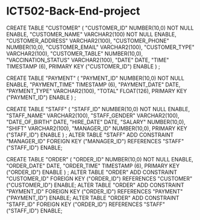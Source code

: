 # ICT502-Back-End-project

CREATE TABLE  "CUSTOMER" 
(	"CUSTOMER_ID" NUMBER(10,0) NOT NULL ENABLE, 
	"CUSTOMER_NAME" VARCHAR2(100) NOT NULL ENABLE, 
	"CUSTOMER_ADDRESS" VARCHAR2(100), 
	"CUSTOMER_PHONE" NUMBER(10,0), 
	"CUSTOMER_EMAIL" VARCHAR2(100), 
	"CUSTOMER_TYPE" VARCHAR2(100), 
	"CUSTOMER_TABLE" NUMBER(10,0), 
	"VACCINATION_STATUS" VARCHAR2(100), 
	"DATE" DATE, 
	"TIME" TIMESTAMP (6), 
	 PRIMARY KEY ("CUSTOMER_ID") ENABLE
) ;
   
 CREATE TABLE  "PAYMENT" 
(	"PAYMENT_ID" NUMBER(10,0) NOT NULL ENABLE, 
	"PAYMENT_TIME" TIMESTAMP (6), 
	"PAYMENT_DATE" DATE, 
	"PAYMENT_TYPE" VARCHAR2(100), 
	"TOTAL" FLOAT(126), 
	 PRIMARY KEY ("PAYMENT_ID") ENABLE
) ;

CREATE TABLE  "STAFF" 
(	"STAFF_ID" NUMBER(10,0) NOT NULL ENABLE, 
	"STAFF_NAME" VARCHAR2(100), 
	"STAFF_GENDER" VARCHAR2(100), 
	"DATE_OF_BIRTH" DATE, 
	"HIRE_DATE" DATE, 
	"SALARY" NUMBER(10,0), 
	"SHIFT" VARCHAR2(100), 
	"MANAGER_ID" NUMBER(10,0), 
	 PRIMARY KEY ("STAFF_ID") ENABLE
) ;
ALTER TABLE  "STAFF" ADD CONSTRAINT "MANAGER_ID" FOREIGN KEY ("MANAGER_ID")
REFERENCES  "STAFF" ("STAFF_ID") ENABLE;
    
CREATE TABLE  "ORDER" 
(	"ORDER_ID" NUMBER(10,0) NOT NULL ENABLE, 
	"ORDER_DATE" DATE, 
	"ORDER_TIME" TIMESTAMP (6), 
	 PRIMARY KEY ("ORDER_ID") ENABLE
) ;
ALTER TABLE  "ORDER" ADD CONSTRAINT "CUSTOMER_ID" FOREIGN KEY ("ORDER_ID")
REFERENCES  "CUSTOMER" ("CUSTOMER_ID") ENABLE;
ALTER TABLE  "ORDER" ADD CONSTRAINT "PAYMENT_ID" FOREIGN KEY ("ORDER_ID")
REFERENCES  "PAYMENT" ("PAYMENT_ID") ENABLE;
ALTER TABLE  "ORDER" ADD CONSTRAINT "STAFF_ID" FOREIGN KEY ("ORDER_ID")
REFERENCES  "STAFF" ("STAFF_ID") ENABLE;
